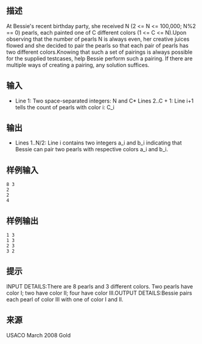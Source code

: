## 描述


At Bessie's recent birthday party, she received N (2 <= N <= 100,000; N%2 == 0) pearls, each painted one of C different colors (1 <= C <= N).Upon observing that the number of pearls N is always even, her creative juices flowed and she decided to pair the pearls so that each pair of pearls has two different colors.Knowing that such a set of pairings is always possible for the supplied testcases, help Bessie perform such a pairing. If there are multiple ways of creating a pairing, any solution suffices.

## 输入


* Line 1: Two space-separated integers: N and C* Lines 2..C + 1: Line i+1 tells the count of pearls with color i: C_i

## 输出


* Lines 1..N/2: Line i contains two integers a_i and b_i indicating that Bessie can pair two pearls with respective colors a_i and b_i.

## 样例输入


```
8 3
2
2
4
```


## 样例输出


```
1 3
1 3
2 3
3 2
```


## 提示


INPUT DETAILS:There are 8 pearls and 3 different colors. Two pearls have color I; two have color II; four have color III.OUTPUT DETAILS:Bessie pairs each pearl of color III with one of color I and II.

## 来源


USACO March 2008 Gold

